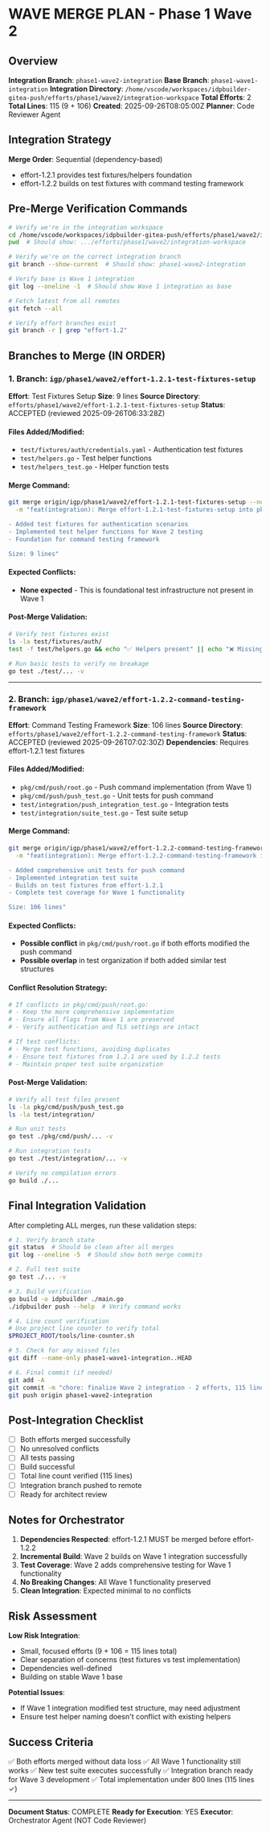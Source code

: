 # WAVE MERGE PLAN - Phase 1 Wave 2

## Overview
**Integration Branch**: `phase1-wave2-integration`
**Base Branch**: `phase1-wave1-integration`
**Integration Directory**: `/home/vscode/workspaces/idpbuilder-gitea-push/efforts/phase1/wave2/integration-workspace`
**Total Efforts**: 2
**Total Lines**: 115 (9 + 106)
**Created**: 2025-09-26T08:05:00Z
**Planner**: Code Reviewer Agent

## Integration Strategy
**Merge Order**: Sequential (dependency-based)
- effort-1.2.1 provides test fixtures/helpers foundation
- effort-1.2.2 builds on test fixtures with command testing framework

## Pre-Merge Verification Commands
```bash
# Verify we're in the integration workspace
cd /home/vscode/workspaces/idpbuilder-gitea-push/efforts/phase1/wave2/integration-workspace
pwd  # Should show: .../efforts/phase1/wave2/integration-workspace

# Verify we're on the correct integration branch
git branch --show-current  # Should show: phase1-wave2-integration

# Verify base is Wave 1 integration
git log --oneline -1  # Should show Wave 1 integration as base

# Fetch latest from all remotes
git fetch --all

# Verify effort branches exist
git branch -r | grep "effort-1.2"
```

## Branches to Merge (IN ORDER)

### 1. Branch: `igp/phase1/wave2/effort-1.2.1-test-fixtures-setup`
**Effort**: Test Fixtures Setup
**Size**: 9 lines
**Source Directory**: `efforts/phase1/wave2/effort-1.2.1-test-fixtures-setup`
**Status**: ACCEPTED (reviewed 2025-09-26T06:33:28Z)

#### Files Added/Modified:
- `test/fixtures/auth/credentials.yaml` - Authentication test fixtures
- `test/helpers.go` - Test helper functions
- `test/helpers_test.go` - Helper function tests

#### Merge Command:
```bash
git merge origin/igp/phase1/wave2/effort-1.2.1-test-fixtures-setup --no-ff \
  -m "feat(integration): Merge effort-1.2.1-test-fixtures-setup into phase1-wave2-integration

- Added test fixtures for authentication scenarios
- Implemented test helper functions for Wave 2 testing
- Foundation for command testing framework

Size: 9 lines"
```

#### Expected Conflicts:
- **None expected** - This is foundational test infrastructure not present in Wave 1

#### Post-Merge Validation:
```bash
# Verify test fixtures exist
ls -la test/fixtures/auth/
test -f test/helpers.go && echo "✅ Helpers present" || echo "❌ Missing helpers"

# Run basic tests to verify no breakage
go test ./test/... -v
```

---

### 2. Branch: `igp/phase1/wave2/effort-1.2.2-command-testing-framework`
**Effort**: Command Testing Framework
**Size**: 106 lines
**Source Directory**: `efforts/phase1/wave2/effort-1.2.2-command-testing-framework`
**Status**: ACCEPTED (reviewed 2025-09-26T07:02:30Z)
**Dependencies**: Requires effort-1.2.1 test fixtures

#### Files Added/Modified:
- `pkg/cmd/push/root.go` - Push command implementation (from Wave 1)
- `pkg/cmd/push/push_test.go` - Unit tests for push command
- `test/integration/push_integration_test.go` - Integration tests
- `test/integration/suite_test.go` - Test suite setup

#### Merge Command:
```bash
git merge origin/igp/phase1/wave2/effort-1.2.2-command-testing-framework --no-ff \
  -m "feat(integration): Merge effort-1.2.2-command-testing-framework into phase1-wave2-integration

- Added comprehensive unit tests for push command
- Implemented integration test suite
- Builds on test fixtures from effort-1.2.1
- Complete test coverage for Wave 1 functionality

Size: 106 lines"
```

#### Expected Conflicts:
- **Possible conflict** in `pkg/cmd/push/root.go` if both efforts modified the push command
- **Possible overlap** in test organization if both added similar test structures

#### Conflict Resolution Strategy:
```bash
# If conflicts in pkg/cmd/push/root.go:
# - Keep the more comprehensive implementation
# - Ensure all flags from Wave 1 are preserved
# - Verify authentication and TLS settings are intact

# If test conflicts:
# - Merge test functions, avoiding duplicates
# - Ensure test fixtures from 1.2.1 are used by 1.2.2 tests
# - Maintain proper test suite organization
```

#### Post-Merge Validation:
```bash
# Verify all test files present
ls -la pkg/cmd/push/push_test.go
ls -la test/integration/

# Run unit tests
go test ./pkg/cmd/push/... -v

# Run integration tests
go test ./test/integration/... -v

# Verify no compilation errors
go build ./...
```

## Final Integration Validation

After completing ALL merges, run these validation steps:

```bash
# 1. Verify branch state
git status  # Should be clean after all merges
git log --oneline -5  # Should show both merge commits

# 2. Full test suite
go test ./... -v

# 3. Build verification
go build -o idpbuilder ./main.go
./idpbuilder push --help  # Verify command works

# 4. Line count verification
# Use project line counter to verify total
$PROJECT_ROOT/tools/line-counter.sh

# 5. Check for any missed files
git diff --name-only phase1-wave1-integration..HEAD

# 6. Final commit (if needed)
git add -A
git commit -m "chore: finalize Wave 2 integration - 2 efforts, 115 lines total"
git push origin phase1-wave2-integration
```

## Post-Integration Checklist

- [ ] Both efforts merged successfully
- [ ] No unresolved conflicts
- [ ] All tests passing
- [ ] Build successful
- [ ] Total line count verified (115 lines)
- [ ] Integration branch pushed to remote
- [ ] Ready for architect review

## Notes for Orchestrator

1. **Dependencies Respected**: effort-1.2.1 MUST be merged before effort-1.2.2
2. **Incremental Build**: Wave 2 builds on Wave 1 integration successfully
3. **Test Coverage**: Wave 2 adds comprehensive testing for Wave 1 functionality
4. **No Breaking Changes**: All Wave 1 functionality preserved
5. **Clean Integration**: Expected minimal to no conflicts

## Risk Assessment

**Low Risk Integration**:
- Small, focused efforts (9 + 106 = 115 lines total)
- Clear separation of concerns (test fixtures vs test implementation)
- Dependencies well-defined
- Building on stable Wave 1 base

**Potential Issues**:
- If Wave 1 integration modified test structure, may need adjustment
- Ensure test helper naming doesn't conflict with existing helpers

## Success Criteria

✅ Both efforts merged without data loss
✅ All Wave 1 functionality still works
✅ New test suite executes successfully
✅ Integration branch ready for Wave 3 development
✅ Total implementation under 800 lines (115 lines ✓)

---

**Document Status**: COMPLETE
**Ready for Execution**: YES
**Executor**: Orchestrator Agent (NOT Code Reviewer)